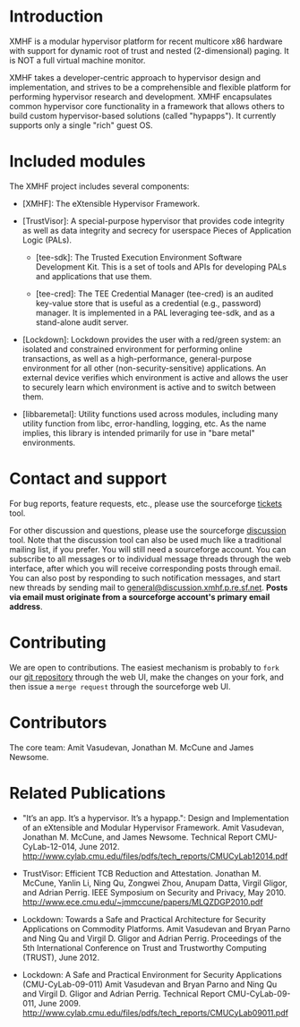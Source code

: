 # Introduction

XMHF is a modular hypervisor platform for recent multicore x86
hardware with support for dynamic root of trust and nested
(2-dimensional) paging.  It is NOT a full virtual machine monitor.

XMHF takes a developer-centric approach to hypervisor design and
implementation, and strives to be a comprehensible and flexible
platform for performing hypervisor research and development. XMHF
encapsulates common hypervisor core functionality in a framework that
allows others to build custom hypervisor-based solutions (called
"hypapps"). It currently supports only a single "rich" guest OS.

# Included modules

The XMHF project includes several components:

* [XMHF]: The eXtensible Hypervisor Framework.

* [TrustVisor]: A special-purpose hypervisor that provides code
  integrity as well as data integrity and secrecy for userspace Pieces
  of Application Logic (PALs).

    * [tee-sdk]: The Trusted Execution Environment Software
      Development Kit. This is a set of tools and APIs for developing
      PALs and applications that use them.

    * [tee-cred]: The TEE Credential Manager (tee-cred) is an audited
      key-value store that is useful as a credential (e.g., password)
      manager.  It is implemented in a PAL leveraging tee-sdk, and as
      a stand-alone audit server.

* [Lockdown]: Lockdown provides the user with a red/green system: an
  isolated and constrained environment for performing online
  transactions, as well as a high-performance, general-purpose
  environment for all other (non-security-sensitive) applications. An
  external device verifies which environment is active and allows the
  user to securely learn which environment is active and to switch
  between them.

* [libbaremetal]: Utility functions used across modules, including
  many utility function from libc, error-handling, logging, etc.  As
  the name implies, this library is intended primarily for use in
  "bare metal" environments.

# Contact and support

For bug reports, feature requests, etc., please use the sourceforge
[tickets](https://sourceforge.net/p/xmhf/tickets/) tool.

For other discussion and questions, please use the sourceforge
[discussion](https://sourceforge.net/p/xmhf/discussion/) tool. Note
that the discussion tool can also be used much like a traditional
mailing list, if you prefer. You will still need a sourceforge
account. You can subscribe to all messages or to individual message
threads through the web interface, after which you will receive
corresponding posts through email. You can also post by responding to
such notification messages, and start new threads by sending mail to
<general@discussion.xmhf.p.re.sf.net>. **Posts via email must
originate from a sourceforge account's primary email address**.

# Contributing

We are open to contributions. The easiest mechanism is probably to
`fork` our [git repository](https://sourceforge.net/p/xmhf/xmhf/)
through the web UI, make the changes on your fork, and then issue a
`merge request` through the sourceforge web UI.

# Contributors

The core team: Amit Vasudevan, Jonathan M. McCune and James Newsome.

# Related Publications

* "It’s an app. It’s a hypervisor. It’s a hypapp.": Design and
  Implementation of an eXtensible and Modular Hypervisor
  Framework. Amit Vasudevan, Jonathan M. McCune, and James
  Newsome. Technical Report CMU-CyLab-12-014, June
  2012. http://www.cylab.cmu.edu/files/pdfs/tech_reports/CMUCyLab12014.pdf
    
* TrustVisor: Efficient TCB Reduction and Attestation.  Jonathan
  M. McCune, Yanlin Li, Ning Qu, Zongwei Zhou, Anupam Datta, Virgil
  Gligor, and Adrian Perrig. IEEE Symposium on Security and Privacy,
  May 2010. http://www.ece.cmu.edu/~jmmccune/papers/MLQZDGP2010.pdf

* Lockdown: Towards a Safe and Practical Architecture for Security
  Applications on Commodity Platforms.  Amit Vasudevan and Bryan Parno
  and Ning Qu and Virgil D. Gligor and Adrian Perrig. Proceedings of
  the 5th International Conference on Trust and Trustworthy Computing
  (TRUST), June 2012.

* Lockdown: A Safe and Practical Environment for Security Applications
  (CMU-CyLab-09-011) Amit Vasudevan and Bryan Parno and Ning Qu and
  Virgil D. Gligor and Adrian Perrig. Technical Report
  CMU-CyLab-09-011, June
  2009. http://www.cylab.cmu.edu/files/pdfs/tech_reports/CMUCyLab09011.pdf